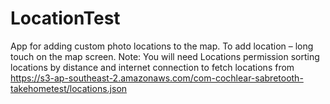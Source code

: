 # LocationTest

App for adding custom photo locations to the map.
To add location – long touch on the map screen.
Note: You will need Locations permission sorting locations by distance and 
internet connection to fetch locations from https://s3-ap-southeast-2.amazonaws.com/com-cochlear-sabretooth-takehometest/locations.json